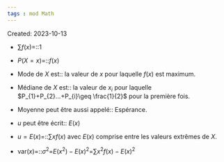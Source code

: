 ```yaml
---
tags : mod Math
---
```

Created: 2023-10-13

- $\sum f(x)$=::$1$
<!--SR:!2023-11-30,12,299-->
- $P(X=x)$=::$f(x)$
<!--SR:!2023-11-21,8,250-->
- Mode de $X$ est:: la valeur de $x$ pour laquelle $f(x)$ est maximum.
<!--SR:!2023-11-20,10,270-->
- Médiane de $X$ est:: la valeur de $x_{i}$ pour laquelle $P_{1}+P_{2}...+P_{i}\geq \frac{1}{2}$ pour la première fois.
<!--SR:!2023-11-27,9,279-->
- Moyenne peut être aussi appelé:: Espérance.
<!--SR:!2023-11-24,11,288-->
- $u$ peut être écrit:: $E(x)$
<!--SR:!2023-11-24,11,270-->
- $u=E(x)$=::$\sum xf(x)$ avec $E(x)$ comprise entre les valeurs extrêmes de $X$.
<!--SR:!2023-11-23,10,288-->
- $\text{var}(x)$=::$\sigma^{2}$=$E(x^2)-E(x)^2$=$\sum x^{2}f(x)-E(x)^{2}$
<!--SR:!2023-11-20,7,250-->
